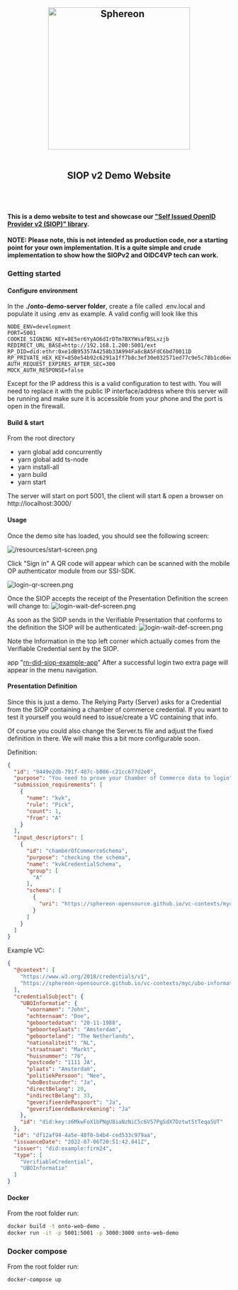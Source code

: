 <h2 style="text-align: center; vertical-align: middle">
    <center><a href="https://www.sphereon.com"><img src="https://sphereon.com/content/themes/sphereon/assets/img/logo.svg" alt="Sphereon" width="320" style="vertical-align: middle" ></a></center>

<br>SIOP v2 Demo Website      
<br>
<br>
</h2>

#### This is a demo website to test and showcase our ["Self Issued OpenID Provider v2 (SIOP)" library](https://github.com/Sphereon-Opensource/did-auth-siop).

**NOTE: Please note, this is not intended as production code, nor a starting point for your own implementation.
It is a quite simple and crude implementation to show how the SIOPv2 and OIDC4VP tech can work.**

### Getting started

#### Configure environment

In the **./onto-demo-server folder**, create a file called .env.local and populate it using .env as example. A valid
config will look like this

```dotenv
NODE_ENV=development
PORT=5001
COOKIE_SIGNING_KEY=8E5er6YyAO6dIrDTm7BXYWsafBSLxzjb
REDIRECT_URL_BASE=http://192.168.1.200:5001/ext
RP_DID=did:ethr:0xe1dB95357A4258b33A994Fa8cBA5FdC6bd70011D
RP_PRIVATE_HEX_KEY=850e54b92c6291a1ff7b8c3ef30e032571ed77c9e5c78b1cd6ee5fec4fea984f
AUTH_REQUEST_EXPIRES_AFTER_SEC=300
MOCK_AUTH_RESPONSE=false
```

Except for the IP address this is a valid configuration to test with. You will need to replace it with the public IP
interface/address where this
server will be running and make sure it is accessible from your phone and the port is open in the firewall.

#### Build & start

From the root directory

- yarn global add concurrently
- yarn global add ts-node
- yarn install-all
- yarn build
- yarn start

The server will start on port 5001, the client will start & open a browser on http://localhost:3000/

#### Usage

Once the demo site has loaded, you should see the following screen:

![/resources/start-screen.png](/resources/start-screen.png)

Click "Sign in"
A QR code will appear which can be scanned with the mobile OP authenticator module from our SSI-SDK.

![login-qr-screen.png](resources/login-qr-screen.png)

Once the SIOP accepts the receipt of the Presentation Definition the screen will change to:
![login-wait-def-screen.png](resources/login-wait-def-screen.png)

As soon as the SIOP sends in the Verifiable Presentation that conforms to the definition the SIOP will be authenticated:
![login-wait-def-screen.png](resources/vp-received-screen.png)

Note the Information in the top left corner which actually comes from the Verifiable Credential sent by the SIOP.

app "[rn-did-siop-example-app](https://github.com/Sphereon-OpenSource/rn-did-siop-example-app)"
After a successful login two extra page will appear in the menu navigation.

#### Presentation Definition

Since this is just a demo. The Relying Party (Server) asks for a Credential from the SIOP containing a chamber of
commerce credential.
If you want to test it yourself you would need to issue/create a VC containing that info.

Of course you could also change the Server.ts file and adjust the fixed definition in there. We will make this a bit
more configurable soon.

Definition:

````json
{
  "id": "9449e2db-791f-407c-b086-c21cc677d2e0",
  "purpose": "You need to prove your Chamber of Commerce data to login",
  "submission_requirements": [
    {
      "name": "kvk",
      "rule": "Pick",
      "count": 1,
      "from": "A"
    }
  ],
  "input_descriptors": [
    {
      "id": "chamberOfCommerceSchema",
      "purpose": "checking the schema",
      "name": "kvkCredentialSchema",
      "group": [
        "A"
      ],
      "schema": [
        {
          "uri": "https://sphereon-opensource.github.io/vc-contexts/myc/bedrijfsinformatie-v1.jsonld"
        }
      ]
    }
  ]
}
````

Example VC:

````json
{
  "@context": [
    "https://www.w3.org/2018/credentials/v1",
    "https://sphereon-opensource.github.io/vc-contexts/myc/ubo-informatie-v1.jsonld"
  ],
  "credentialSubject": {
    "UBOInformatie": {
      "voornamen": "John",
      "achternaam": "Doe",
      "geboortedatum": "20-11-1988",
      "geboorteplaats": "Amsterdam",
      "geboorteland": "The Netherlands",
      "nationaliteit": "NL",
      "straatnaam": "Markt",
      "huisnummer": "76",
      "postcode": "1111 JA",
      "plaats": "Amsterdam",
      "politiekPersoon": "Nee",
      "uboBestuurder": "Ja",
      "directBelang": 20,
      "indirectBelang": 33,
      "geverifieerdePaspoort": "Ja",
      "geverifieerdeBankrekening": "Ja"
    },
    "id": "did:key:z6MkwFoX1bPNgU8iaNzNiC5c6V57PgSdX7Dztwt5tTeqa5UT"
  },
  "id": "df12af94-4a5e-48f0-b4b4-ced533c979aa",
  "issuanceDate": "2022-07-06T20:51:42.841Z",
  "issuer": "did:example:firm24",
  "type": [
    "VerifiableCredential",
    "UBOInformatie"
  ]
}
````

#### Docker

From the root folder run:

```bash
docker build -t onto-web-demo .
docker run -it -p 5001:5001 -p 3000:3000 onto-web-demo
```

### Docker compose

From the root folder run:

```bash
docker-compose up
```

